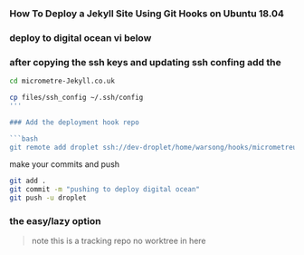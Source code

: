 ### How To Deploy a Jekyll Site Using Git Hooks on Ubuntu 18.04
### deploy to digital ocean vi below

### after copying the ssh keys and updating ssh confing add the 

```bash
cd micrometre-Jekyll.co.uk

cp files/ssh_config ~/.ssh/config 
'''

### Add the deployment hook repo

```bash
git remote add droplet ssh://dev-droplet/home/warsong/hooks/micrometreuk.git
```

make your commits and push  
```bash
git add .
git commit -m "pushing to deploy digital ocean"
git push -u droplet	
```

### the easy/lazy option 
> note this is a tracking repo no worktree in here 

